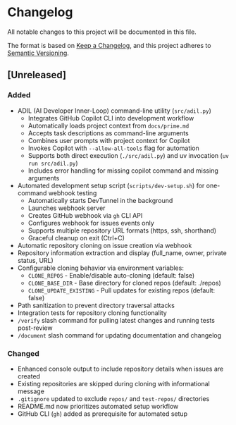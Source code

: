 # Changelog

All notable changes to this project will be documented in this file.

The format is based on [Keep a Changelog](https://keepachangelog.com/en/1.0.0/),
and this project adheres to [Semantic Versioning](https://semver.org/spec/v2.0.0.html).

## [Unreleased]

### Added
- ADIL (AI Developer Inner-Loop) command-line utility (`src/adil.py`)
  - Integrates GitHub Copilot CLI into development workflow
  - Automatically loads project context from `docs/prime.md`
  - Accepts task descriptions as command-line arguments
  - Combines user prompts with project context for Copilot
  - Invokes Copilot with `--allow-all-tools` flag for automation
  - Supports both direct execution (`./src/adil.py`) and uv invocation (`uv run src/adil.py`)
  - Includes error handling for missing copilot command and missing arguments
- Automated development setup script (`scripts/dev-setup.sh`) for one-command webhook testing
  - Automatically starts DevTunnel in the background
  - Launches webhook server
  - Creates GitHub webhook via `gh` CLI API
  - Configures webhook for issues events only
  - Supports multiple repository URL formats (https, ssh, shorthand)
  - Graceful cleanup on exit (Ctrl+C)
- Automatic repository cloning on issue creation via webhook
- Repository information extraction and display (full_name, owner, private status, URL)
- Configurable cloning behavior via environment variables:
  - `CLONE_REPOS` - Enable/disable auto-cloning (default: false)
  - `CLONE_BASE_DIR` - Base directory for cloned repos (default: ./repos)
  - `CLONE_UPDATE_EXISTING` - Pull updates for existing repos (default: false)
- Path sanitization to prevent directory traversal attacks
- Integration tests for repository cloning functionality
- `/verify` slash command for pulling latest changes and running tests post-review
- `/document` slash command for updating documentation and changelog

### Changed
- Enhanced console output to include repository details when issues are created
- Existing repositories are skipped during cloning with informational message
- `.gitignore` updated to exclude `repos/` and `test-repos/` directories
- README.md now prioritizes automated setup workflow
- GitHub CLI (`gh`) added as prerequisite for automated setup
